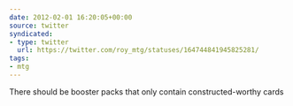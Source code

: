 ```yaml
---
date: 2012-02-01 16:20:05+00:00
source: twitter
syndicated:
- type: twitter
  url: https://twitter.com/roy_mtg/statuses/164744841945825281/
tags:
- mtg
---
```


There should be booster packs that only contain constructed-worthy cards